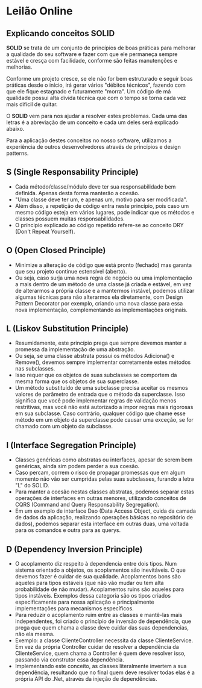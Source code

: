 # Leilão Online

## Explicando conceitos SOLID

**SOLID** se trata de um conjunto de princípios de boas práticas para melhorar a qualidade do seu software e fazer com que ele permaneça sempre estável e cresça com facilidade, conforme são feitas manutenções e melhorias.

Conforme um projeto cresce, se ele não for bem estruturado e seguir boas práticas desde o início, irá gerar vários "débitos técnicos", fazendo com que ele fique estagnado e futuramente "morra". Um código de má qualidade possui alta dívida técnica que com o tempo se torna cada vez mais difícil de quitar.

O **SOLID** vem para nos ajudar a resolver estes problemas. Cada uma das letras é a abreviação de um conceito e cada um deles será explicado abaixo.

Para a aplicação destes conceitos no nosso software, utilizamos a experiência de outros desenvolvedores através de princípios e design patterns.

## S (Single Responsability Principle)
- Cada método/classe/módulo deve ter sua responsabilidade bem definida. Apenas desta forma manterão a coesão.
- "Uma classe deve ter um, e apenas um, motivo para ser modificada".
- Além disso, a repetição de código entra neste princípio, pois caso um mesmo código esteja em vários lugares, pode indicar que os métodos e classes possuem muitas responsabilidades.
- O príncipio explicado ao código repetido refere-se ao conceito DRY (Don't Repeat Yourself).
## O (Open Closed Principle)
- Minimize a alteração de código que está pronto (fechado) mas garanta que seu projeto continue estensível (aberto).
- Ou seja, caso surja uma nova regra de negócio ou uma implementação a mais dentro de um método de uma classe já criada e estável, em vez de alterarmos a própria classe e a mantermos instável, podemos utilizar algumas técnicas para não alterarmos ela diretamente, com Design Pattern Decorator por exemplo, criando uma nova classe para essa nova implementação, complementando as implementações originais.
## L (Liskov Substitution Principle)
- Resumidamente, este princípio prega que sempre devemos manter a promessa da implementação de uma abstração. 
- Ou seja, se uma classe abstrata possui os métodos Adiciona() e Remove(), devemos sempre implementar corretamente estes métodos nas subclasses.
- Isso requer que os objetos de suas subclasses se comportem da mesma forma que os objetos de sua superclasse.
- Um método substituído de uma subclasse precisa aceitar os mesmos valores de parâmetro de entrada que o método da superclasse. Isso significa que você pode implementar regras de validação menos restritivas, mas você não está autorizado a impor regras mais rigorosas em sua subclasse. Caso contrário, qualquer código que chame esse método em um objeto da superclasse pode causar uma exceção, se for chamado com um objeto da subclasse.
## I (Interface Segregation Principle)
- Classes genéricas como abstratas ou interfaces, apesar de serem bem genéricas, ainda sim podem perder a sua coesão.
- Caso percam, correm o risco de propagar promessas que em algum momento não vão ser cumpridas pelas suas subclasses, furando a letra "L" do SOLID.
- Para manter a coesão nestas classes abstratas, podemos separar estas operações de interfaces em outras menores, utilizando conceitos de CQRS (Command and Query Responsability Segregation).
- Em um exemplo de interface Dao (Data Access Object, cuida da camada de dados da aplicação, realizando operações básicas no repositório de dados), podemos separar esta interface em outras duas, uma voltada para os comandos e outra para as querys.
## D (Dependency Inversion Principle)
- O acoplamento diz respeito à dependencia entre dois tipos. Num sistema orientado a objetos, os acoplamentos são inevitáveis. O que devemos fazer é cuidar de sua qualidade. Acoplamentos bons são aqueles para tipos estáveis (que não vão mudar ou tem alta probabilidade de não mudar). Acoplamentos ruins são aqueles para tipos instáveis. Exemplos dessa categoria são os tipos criados especificamente para nossa aplicação e principalmente implementações para mecanismos específicos.
- Para reduzir o acoplamento ruim entre as classes e mantê-las mais independentes, foi criado o princípio de inversão de dependência, que prega que quem chama a classe deve cuidar das suas dependencias, não ela mesma. 
- Exemplo: a classe ClienteController necessita da classe ClienteService. Em vez da própria Controller cuidar de resolver a dependência da ClienteService, quem chama a Controller é quem deve resolver isso, passando via construtor essa dependência. 
- Implementando este conceito, as classes literalmente invertem a sua dependência, resultando que no final quem deve resolver todas elas é a própria API do .Net, através da injeção de dependências.




